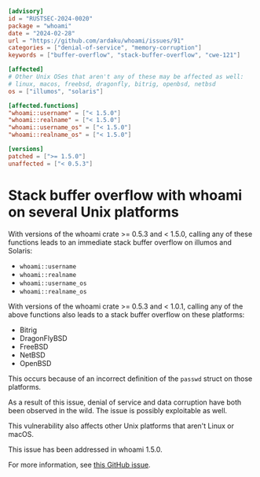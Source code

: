 ```toml
[advisory]
id = "RUSTSEC-2024-0020"
package = "whoami"
date = "2024-02-28"
url = "https://github.com/ardaku/whoami/issues/91"
categories = ["denial-of-service", "memory-corruption"]
keywords = ["buffer-overflow", "stack-buffer-overflow", "cwe-121"]

[affected]
# Other Unix OSes that aren't any of these may be affected as well:
# linux, macos, freebsd, dragonfly, bitrig, openbsd, netbsd
os = ["illumos", "solaris"]

[affected.functions]
"whoami::username" = ["< 1.5.0"]
"whoami::realname" = ["< 1.5.0"]
"whoami::username_os" = ["< 1.5.0"]
"whoami::realname_os" = ["< 1.5.0"]

[versions]
patched = [">= 1.5.0"]
unaffected = ["< 0.5.3"]
```

# Stack buffer overflow with whoami on several Unix platforms

With versions of the whoami crate >= 0.5.3 and < 1.5.0, calling any of these functions leads to an
immediate stack buffer overflow on illumos and Solaris:

- `whoami::username`
- `whoami::realname`
- `whoami::username_os`
- `whoami::realname_os`

With versions of the whoami crate >= 0.5.3 and < 1.0.1, calling any of the above functions also
leads to a stack buffer overflow on these platforms:

- Bitrig
- DragonFlyBSD
- FreeBSD
- NetBSD
- OpenBSD

This occurs because of an incorrect definition of the `passwd` struct on those platforms.

As a result of this issue, denial of service and data corruption have both been observed in the
wild. The issue is possibly exploitable as well.

This vulnerability also affects other Unix platforms that aren't Linux or macOS.

This issue has been addressed in whoami 1.5.0.

For more information, see [this GitHub issue](https://github.com/ardaku/whoami/issues/91).
